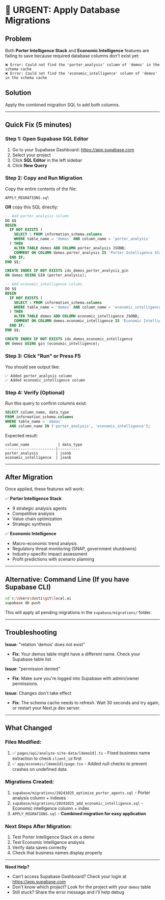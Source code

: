 # 🚨 URGENT: Apply Database Migrations

## Problem

Both **Porter Intelligence Stack** and **Economic Intelligence** features are failing to save because required database columns don't exist yet:

```
❌ Error: Could not find the 'porter_analysis' column of 'demos' in the schema cache
❌ Error: Could not find the 'economic_intelligence' column of 'demos' in the schema cache
```

## Solution

Apply the combined migration SQL to add both columns.

---

## Quick Fix (5 minutes)

### Step 1: Open Supabase SQL Editor

1. Go to your Supabase Dashboard: https://app.supabase.com
2. Select your project
3. Click **SQL Editor** in the left sidebar
4. Click **New Query**

### Step 2: Copy and Run Migration

Copy the entire contents of the file:

```
APPLY_MIGRATIONS.sql
```

**OR** copy this SQL directly:

```sql
-- Add porter_analysis column
DO $$
BEGIN
  IF NOT EXISTS (
    SELECT 1 FROM information_schema.columns
    WHERE table_name = 'demos' AND column_name = 'porter_analysis'
  ) THEN
    ALTER TABLE demos ADD COLUMN porter_analysis JSONB;
    COMMENT ON COLUMN demos.porter_analysis IS 'Porter Intelligence Stack results';
  END IF;
END $$;

CREATE INDEX IF NOT EXISTS idx_demos_porter_analysis_gin
ON demos USING GIN (porter_analysis);

-- Add economic_intelligence column
DO $$
BEGIN
  IF NOT EXISTS (
    SELECT 1 FROM information_schema.columns
    WHERE table_name = 'demos' AND column_name = 'economic_intelligence'
  ) THEN
    ALTER TABLE demos ADD COLUMN economic_intelligence JSONB;
    COMMENT ON COLUMN demos.economic_intelligence IS 'Economic Intelligence analysis';
  END IF;
END $$;

CREATE INDEX IF NOT EXISTS idx_demos_economic_intelligence
ON demos USING gin (economic_intelligence);
```

### Step 3: Click "Run" or Press F5

You should see output like:

```
✅ Added porter_analysis column
✅ Added economic_intelligence column
```

### Step 4: Verify (Optional)

Run this query to confirm columns exist:

```sql
SELECT column_name, data_type
FROM information_schema.columns
WHERE table_name = 'demos'
  AND column_name IN ('porter_analysis', 'economic_intelligence');
```

Expected result:

```
column_name             | data_type
-----------------------|----------
porter_analysis        | jsonb
economic_intelligence  | jsonb
```

---

## After Migration

Once applied, these features will work:

✅ **Porter Intelligence Stack**

- 9 strategic analysis agents
- Competitive analysis
- Value chain optimization
- Strategic synthesis

✅ **Economic Intelligence**

- Macro-economic trend analysis
- Regulatory threat monitoring (SNAP, government shutdowns)
- Industry-specific impact assessment
- Profit predictions with scenario planning

---

## Alternative: Command Line (If you have Supabase CLI)

```bash
cd c:\Users\dusti\git\local.ai
supabase db push
```

This will apply all pending migrations in the `supabase/migrations/` folder.

---

## Troubleshooting

**Issue**: "relation 'demos' does not exist"

- **Fix**: Your demos table might have a different name. Check your Supabase table list.

**Issue**: "permission denied"

- **Fix**: Make sure you're logged into Supabase with admin/owner permissions.

**Issue**: Changes don't take effect

- **Fix**: The schema cache needs to refresh. Wait 30 seconds and try again, or restart your Next.js dev server.

---

## What Changed

### Files Modified:

1. ✅ `pages/api/analyze-site-data/[demoId].ts` - Fixed business name extraction to check `client_id` first
2. ✅ `app/economic/[demoId]/page.tsx` - Added null checks to prevent crashes on undefined data

### Migrations Created:

1. `supabase/migrations/20241025_optimize_porter_agents.sql` - Porter analysis column + indexes
2. `supabase/migrations/20241025_add_economic_intelligence.sql` - Economic intelligence column + index
3. `APPLY_MIGRATIONS.sql` - **Combined migration for easy application**

### Next Steps After Migration:

1. Test Porter Intelligence Stack on a demo
2. Test Economic Intelligence analysis
3. Verify data saves correctly
4. Check that business names display properly

---

**Need Help?**

- Can't access Supabase Dashboard? Check your login at https://app.supabase.com
- Don't know which project? Look for the project with your `demos` table
- Still stuck? Share the error message and I'll help debug
